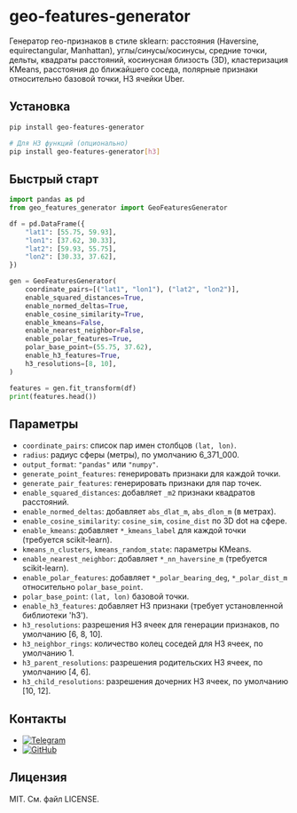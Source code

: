 geo-features-generator
======================

Генератор гео-признаков в стиле sklearn: расстояния (Haversine, equirectangular, Manhattan), углы/синусы/косинусы, средние точки, дельты, квадраты расстояний, косинусная близость (3D), кластеризация KMeans, расстояния до ближайшего соседа, полярные признаки относительно базовой точки, H3 ячейки Uber.

Установка
---------

```bash
pip install geo-features-generator

# Для H3 функций (опционально)
pip install geo-features-generator[h3]
```

Быстрый старт
-------------

```python
import pandas as pd
from geo_features_generator import GeoFeaturesGenerator

df = pd.DataFrame({
    "lat1": [55.75, 59.93],
    "lon1": [37.62, 30.33],
    "lat2": [59.93, 55.75],
    "lon2": [30.33, 37.62],
})

gen = GeoFeaturesGenerator(
    coordinate_pairs=[("lat1", "lon1"), ("lat2", "lon2")],
    enable_squared_distances=True,
    enable_normed_deltas=True,
    enable_cosine_similarity=True,
    enable_kmeans=False,
    enable_nearest_neighbor=False,
    enable_polar_features=True,
    polar_base_point=(55.75, 37.62),
    enable_h3_features=True,
    h3_resolutions=[8, 10],
)

features = gen.fit_transform(df)
print(features.head())
```

Параметры
---------

- `coordinate_pairs`: список пар имен столбцов `(lat, lon)`.
- `radius`: радиус сферы (метры), по умолчанию 6_371_000.
- `output_format`: `"pandas"` или `"numpy"`.
- `generate_point_features`: генерировать признаки для каждой точки.
- `generate_pair_features`: генерировать признаки для пар точек.
- `enable_squared_distances`: добавляет `_m2` признаки квадратов расстояний.
- `enable_normed_deltas`: добавляет `abs_dlat_m`, `abs_dlon_m` (в метрах).
- `enable_cosine_similarity`: `cosine_sim`, `cosine_dist` по 3D dot на сфере.
- `enable_kmeans`: добавляет `*_kmeans_label` для каждой точки (требуется scikit-learn).
- `kmeans_n_clusters`, `kmeans_random_state`: параметры KMeans.
- `enable_nearest_neighbor`: добавляет `*_nn_haversine_m` (требуется scikit-learn).
- `enable_polar_features`: добавляет `*_polar_bearing_deg`, `*_polar_dist_m` относительно `polar_base_point`.
- `polar_base_point`: `(lat, lon)` базовой точки.
- `enable_h3_features`: добавляет H3 признаки (требует установленной библиотеки 'h3').
- `h3_resolutions`: разрешения H3 ячеек для генерации признаков, по умолчанию [6, 8, 10].
- `h3_neighbor_rings`: количество колец соседей для H3 ячеек, по умолчанию 1.
- `h3_parent_resolutions`: разрешения родительских H3 ячеек, по умолчанию [4, 6].
- `h3_child_resolutions`: разрешения дочерних H3 ячеек, по умолчанию [10, 12].

Контакты
--------

- [![Telegram](https://img.shields.io/badge/Telegram-2CA5E0?style=flat&logo=telegram&logoColor=white)](https://t.me/sefixnep)  
- [![GitHub](https://img.shields.io/badge/GitHub-181717?style=flat&logo=github&logoColor=white)](https://github.com/sefixnep)

Лицензия
--------

MIT. См. файл LICENSE.


